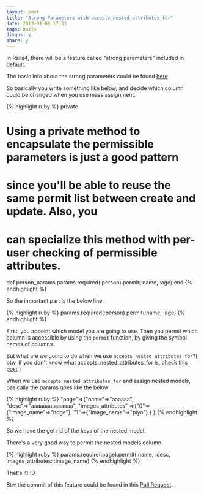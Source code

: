 ```yaml
---
layout: post
title: "Strong Parameters with accepts_nested_attributes_for"
date: 2013-01-08 17:33
tags: Rails
disqus: y
share: y
---
```


In Rails4, there will be a feature called "strong parameters" included in default.

The basic info about the strong parameters could be found [here](http://weblog.rubyonrails.org/2012/3/21/strong-parameters/).


So basically you write something like below, and decide which column could be changed when you use mass assignment.


{% highlight ruby %}
private
  # Using a private method to encapsulate the permissible parameters is just a good pattern
  # since you'll be able to reuse the same permit list between create and update. Also, you
  # can specialize this method with per-user checking of permissible attributes.
  def person_params
    params.required(:person).permit(:name, :age)
  end
{% endhighlight %}


So the important part is the below line.


{% highlight ruby %}
params.required(:person).permit(:name, :age)
{% endhighlight %}

First, you appoint which model you are going to use.
Then you permit which column is accessible by using the `permit` function, by giving the symbol names of columns.

But what are we going to do when we use `accepts_nested_attributes_for`?( btw, if you don't know what accepts_nested_attributes_for is, check this [post](/nested-object-forms-with-checkboxes/) ) 

When we use `accepts_nested_attributes_for` and assign nested models, basically the params goes like the below.

{% highlight ruby %}
"page"=>{"name"=>"aaaaaa",
        "desc"=>"aaaaaaaaaaaaaa",
        "images_attributes"
            =>{"0"=>{"image_name"=>"hoge"},
               "1"=>{"image_name"=>"piyo"}
                }
        }
{% endhighlight %}

So we have the get rid of the keys of the nested model.

There's a very good way to permit the nested models column.

{% highlight ruby %}
params.require(:page).permit(:name, :desc, images_attributes: :image_name)
{% endhighlight %}

That's it! :D

Btw the commit of this feature could be found in this [Pull Request](https://github.com/rails/strong_parameters/pull/25).
